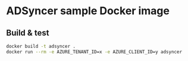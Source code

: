 # ADSyncer sample Docker image

## Build & test

```bash
docker build -t adsyncer .
docker run --rm -e AZURE_TENANT_ID=x -e AZURE_CLIENT_ID=y adsyncer
```
